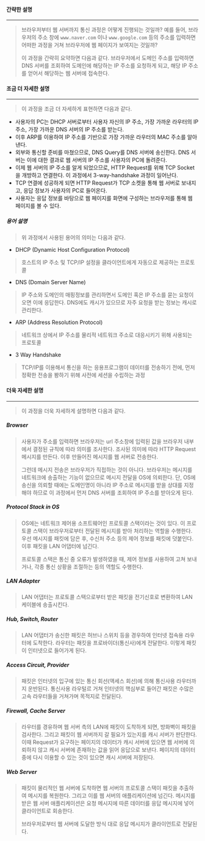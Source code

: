 #### 간략한 설명

------

> 브라우저부터 웹 서버까지 통신 과정은 어떻게 진행되는 것일까? 예를 들어, 브라우저의 주소 창에 `www.naver.com` 이나 `www.google.com` 등의 주소를 입력하면 어떠한 과정을 거쳐 브라우저에 웹 페이지가 보여지는 것일까?
>
> 이 과정을 간략히 요약하면 다음과 같다. 브라우저에서 도메인 주소를 입력하면 DNS 서버를 조회하여 도메인에 해당하는 IP 주소를 요청하게 되고, 해당 IP 주소를 얻어서 해당하는 웹 서버에 접속한다.





#### 조금 더 자세한 설명

------

> 이 과정을 조금 더 자세하게 표현하면 다음과 같다.

* 사용자의 PC는 DHCP 서버로부터 사용자 자신의 IP 주소, 가장 가까운 라우터의 IP 주소, 가장 가까운 DNS 서버의 IP 주소를 받는다.
* 이후 ARP를 이용하여 IP 주소를 기반으로 가장 가까운 라우터의 MAC 주소를 알아낸다.
* 외부와 통신할 준비를 마쳤으므로, DNS Query를 DNS 서버에 송신한다. DNS 서버는 이에 대한 결과로 웹 서버의 IP 주소를 사용자의 PC에 돌려준다.
* 이제 웹 서버의 IP 주소를 알게 되었으므로, HTTP Request를 위해 TCP Socket을 개방하고 연결한다. 이 과정에서 3-way-handshake 과정이 일어난다.
* TCP 연결에 성공하게 되면 HTTP Request가 TCP 소켓을 통해 웹 서버로 보내지고, 응답 정보가 사용자의 PC로 들어온다.
* 사용자는 응답 정보를 바탕으로 웹 페이지를 화면에 구성하는 브라우저를 통해 웹 페이지를 볼 수 있다.



##### 용어 설명

> 위 과정에서 사용된 용어의 의미는 다음과 같다.

* DHCP (Dynamic Host Configuration Protocol)

> 호스트의 IP 주소 및 TCP/IP 설정을 클라이언트에게 자동으로 제공하는 프로토콜

* DNS (Domain Server Name)

> IP 주소와 도메인의 매핑정보를 관리하면서 도메인 혹은 IP 주소를 묻는 요청이 오면 이에 응답한다. DNS에도 캐시가 있으므로 자주 요청을 받는 정보는 캐시로 관리한다.

* ARP (Address Resolution Protocol)

> 네트워크 상에서 IP 주소를 물리적 네트워크 주소로 대응시키기 위해 사용되는 프로토콜

* 3 Way Handshake

> TCP/IP를 이용해서 통신을 하는 응용프로그램이 데이터를 전송하기 전에, 먼저 정확한 전송을 봥하기 위해 사전에 세션을 수립하는 과정





#### 더욱 자세한 설명

------

> 이 과정을 더욱 자세하게 설명하면 다음과 같다.



##### Browser

> 사용자가 주소를 입력하면 브라우저는 url 주소창에 입력된 값을 브라우저 내부에서 결정된 규칙에 따라 의미를 조사한다. 조사된 의미에 따라 HTTP Request 메시지를 만든다. 이후 만들어진 메시지를 웹 서버로 전송한다.
>
> 그런데 메시지 전송은 브라우저가 직접하는 것이 아니다. 브라우저는 메시지를 네트워크에 송출하는 기능이 없으므로 메시지 전달을 OS에 의뢰한다. 단, OS에 송신을 의뢰할 때에는 도메인명이 아니라 IP 주소로 메시지를 받을 상대를 지정해야 하므로 이 과정에서 먼저 DNS 서버를 조회하여 IP 주소를 받아오게 된다.



##### Protocol Stack in OS

> OS에는 네트워크 제어용 소프트웨어인 프로토콜 스택이라는 것이 있다. 이 프로토콜 스택이 브라우저로부터 전달된 메시지를 받아 처리하는 역할을 수행한다. 우선 메시지를 패킷에 담은 후, 수신처 주소 등의 제어 정보를 패킷에 덧붙인다. 이후 패킷을 LAN 어댑터에 넘긴다.
>
> 프로토콜 스택은 통신 중 오류가 발생하였을 때, 제어 정보를 사용하여 고쳐 보내거나, 각종 통신 상황을 조절하는 등의 역할도 수행한다.



##### LAN Adapter

> LAN 어댑터는 프로토콜 스택으로부터 받은 패킷을 전기신호로 변환하여 LAN 케이블에 송출시킨다.



##### Hub, Switch, Router

> LAN 어댑터가 송신한 패킷은 허브나 스위치 등을 경우하여 인터넷 접속용 라우터에 도착한다. 라우터는 패킷을 프로바이더(통신사)에게 전달한다. 이렇게 패킷이 인터넷으로 들어가게 된다.



##### Access Circuit, Provider

> 패킷은 인터넷의 입구에 있는 통신 회선(액세스 회선)에 의해 통신사용 라우터까지 운반된다. 통신사용 라우털르 거쳐 인터넷의 핵심부로 들어간 패킷은 수많은 고속 라우터들을 거쳐가며 목적지로 전달된다.



##### Firewall, Cache Server

> 라우터를 경유하며 웹 서버 측의 LAN에 패킷이 도착하게 되면, 방화벽이 패킷을 검사한다. 그리고 패킷이 웹 서버까지 갈 필요가 있는지를 캐시 서버가 판단한다. 이때 Request가 요구하는 페이지의 데이터가 캐시 서버에 있으면 웹 서버에 의뢰하지 않고 캐시 서버에 존재하는 값을 읽어 응답으로 보낸다. 페이지의 데이터 중에 다시 이용할 수 있는 것이 있으면 캐시 서버에 저장된다.



##### Web Server

> 패킷이 물리적인 웹 서버에 도착하면 웹 서버의 프로토콜 스택이 패킷을 추출하여 메시지를 복원한다. 그리고 이를 웹 서버의 애플리케이션에 넘긴다. 메시지를 받은 웹 서버 애플리케이션은 요청 메시지에 따른 데이터를 응답 메시지에 넣어 클라이언트로 회송한다. 
>
> 브라우저로부터 웹 서버에 도달한 방식 대로 응답 메시지가 클라이언트로 전달된다.





